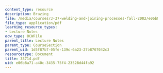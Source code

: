 ```yaml
---
content_type: resource
description: Brazing
file: /media/courses/3-37-welding-and-joining-processes-fall-2002/e06b8a71a40c343575f423528d44fa92_33714.pdf
file_type: application/pdf
learning_resource_types:
- Lecture Notes
ocw_type: OCWFile
parent_title: Lecture Notes
parent_type: CourseSection
parent_uid: 1d5f87b7-05fe-139c-6a23-27b8707042c3
resourcetype: Document
title: 33714.pdf
uid: e06b8a71-a40c-3435-75f4-23528d44fa92
---
```

